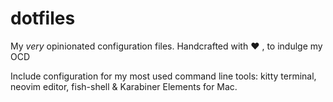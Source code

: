 # dotfiles

My *very* opinionated configuration files. Handcrafted with ❤️ , to
indulge my OCD

Include configuration for my most used command line tools: kitty
terminal, neovim editor, fish-shell & Karabiner Elements for Mac.
